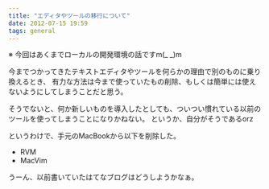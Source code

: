 ```yaml
---
title: "エディタやツールの移行について"
date: 2012-07-15 19:59
tags: general
---
```


※ 今回はあくまでローカルの開発環境の話ですm(\_ \_)m

今までつかってきたテキストエディタやツールを何らかの理由で別のものに乗り換えるとき、
有力な方法は今まで使っていたもの削除、もしくは簡単には使えないようにしてしまうことだと思う。

そうでないと、何か新しいものを導入したとしても、ついつい慣れている以前のツールを使ってしまうことになりかねない。
というか、自分がそうであるorz

というわけで、手元のMacBookから以下を削除した。

- RVM
- MacVim

うーん、以前書いていたはてなブログはどうしようかなぁ。

